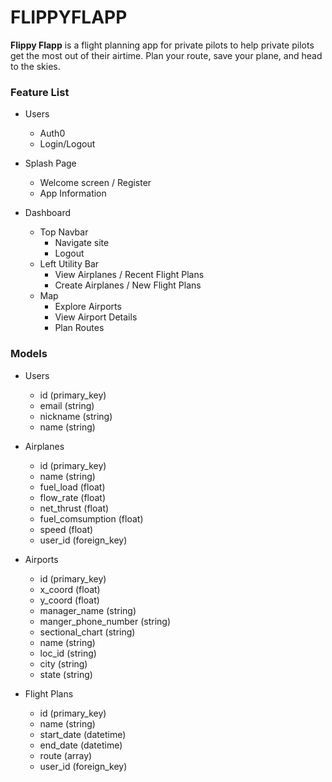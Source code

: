 # FLIPPYFLAPP
**Flippy Flapp** is a flight planning app for private pilots to help private pilots get the most out of their airtime. Plan your route, save your plane, and head to the skies.

### Feature List

- Users

  - Auth0
  - Login/Logout

- Splash Page

  - Welcome screen / Register
  - App Information

- Dashboard

  - Top Navbar
    - Navigate site
    - Logout
  - Left Utility Bar
    - View Airplanes / Recent Flight Plans
    - Create Airplanes / New Flight Plans
  - Map
    - Explore Airports
    - View Airport Details
    - Plan Routes

### Models

- Users
  - id (primary_key)
  - email (string)
  - nickname (string)
  - name (string)

- Airplanes
  - id (primary_key)
  - name (string)
  - fuel_load (float)
  - flow_rate (float)
  - net_thrust (float)
  - fuel_comsumption (float)
  - speed (float)
  - user_id (foreign_key)

- Airports
  - id (primary_key)
  - x_coord (float)
  - y_coord (float)
  - manager_name (string)
  - manger_phone_number (string)
  - sectional_chart (string)
  - name (string)
  - loc_id (string)
  - city (string)
  - state (string)

- Flight Plans
  - id (primary_key)
  - name (string)
  - start_date (datetime)
  - end_date (datetime)
  - route (array)
  - user_id (foreign_key)
